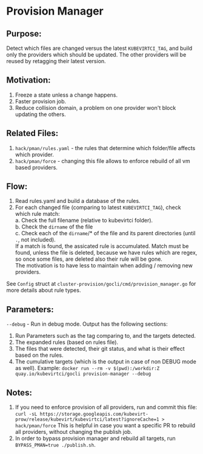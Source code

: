 # Provision Manager

## Purpose:
Detect which files are changed versus the latest `KUBEVIRTCI_TAG`,
and build only the providers which should be updated.
The other providers will be reused by retagging their latest version.

## Motivation:
1. Freeze a state unless a change happens.
2. Faster provision job.
3. Reduce collision domain, a problem on one provider won't block updating the others.

## Related Files:
1. `hack/pman/rules.yaml` - the rules that determine which folder/file affects which provider.
2. `hack/pman/force` - changing this file allows to enforce rebuild of all vm based providers.

## Flow:
1. Read rules.yaml and build a database of the rules.
2. For each changed file (comparing to latest `KUBEVIRTCI_TAG`), check which rule match:  
a. Check the full filename (relative to kubevirtci folder).  
b. Check the `dirname` of the file  
c. Check each of the `dirname`/* of the file and its parent directories (until `.`, not included).  
If a match is found, the assicated rule is accumulated.
Match must be found, unless the file is deleted,
because we have rules which are regex, so once some files, are deleted also their rule will be gone.  
The motivation is to have less to maintain when adding / removing new providers.

See `Config` struct at `cluster-provision/gocli/cmd/provision_manager.go` for more details about rule types.

## Parameters:
`--debug` - Run in debug mode.
Output has the following sections:
1. Run Parameters such as the tag comparing to, and the targets detected.
2. The expanded rules (based on rules file).
3. The files that were detected, their git status, and what is their effect based on the rules.
4. The cumulative targets (which is the output in case of non DEBUG mode as well).
Example: `docker run --rm -v $(pwd):/workdir:Z quay.io/kubevirtci/gocli provision-manager --debug`

## Notes:
1. If you need to enforce provision of all providers, run and commit this file:
`curl -sL https://storage.googleapis.com/kubevirt-prow/release/kubevirt/kubevirtci/latest?ignoreCache=1 > hack/pman/force`
This is helpful in case you want a specific PR to rebuild all providers, without changing the publish job.
2. In order to bypass provision manager and rebuild all targets, run `BYPASS_PMAN=true ./publish.sh`.
